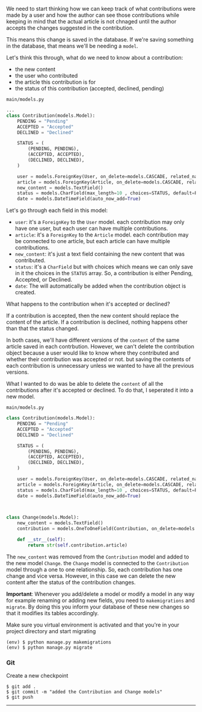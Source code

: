 We need to start thinking how we can keep track of what contributions were made by a user and how the author can see those contributions while keeping in mind that the actual article is not chnaged until the author accepts the changes suggested in the contribution.

This means this change is saved in the database. If we're saving something in the database, that means we'll be needing a `model`. 

Let's think this through, what do we need to know about a contribution:
 * the new content
 * the user who contributed
 * the article this contribution is for
 * the status of this contribution (accepted, declined, pending)

`main/models.py`
```python
...
class Contribution(models.Model):
    PENDING = "Pending"
    ACCEPTED = "Accepted"
    DECLINED = "Declined"

    STATUS = (
        (PENDING, PENDING),
        (ACCEPTED, ACCEPTED),
        (DECLINED, DECLINED),
    )

    user = models.ForeignKey(User, on_delete=models.CASCADE, related_name="contributions")
    article = models.ForeignKey(Article, on_delete=models.CASCADE, related_name="contributions")
    new_content = models.TextField()
    status = models.CharField(max_length=10 , choices=STATUS, default=PENDING)
    date = models.DateTimeField(auto_now_add=True)
```

Let's go through each field in this model:
 * `user`: it's a `ForeignKey` to the `User` model. each contribution may only have one user, but each user can have multiple contributions.
 * `article`: it's a `ForeignKey` to the `Article` model. each contribution may be connected to one article, but each article can have multiple contributions.
 * `new_content`: it's just a text field containing the new content that was contributed.
 * `status`: it's a `CharField` but with choices which means we can only save in it the choices in the `STATUS` array. So, a contribution is either Pending, Accepted, or Declined.
 * `date`: The will automatically be added when the contribution object is created.

What happens to the contribution when it's accepted or declined?

If a contribution is accepted, then the new content should replace the content of the article.
If a contribution is declined, nothing happens other than that the status changed.

In both cases, we'll have different versions of the `content` of the same article saved in each contrbution. However, we can't delete the contribution object because a user would like to know where they contributed and whether their contribution was accepted or not. but saving the contents of each contribution is unnecessary unless we wanted to have all the previous versions.

What I wanted to do was be able to delete the `content` of all the contributions after it's accepted or declined. To do that, I seperated it into a new model.

`main/models.py`
```python
class Contribution(models.Model):
    PENDING = "Pending"
    ACCEPTED = "Accepted"
    DECLINED = "Declined"

    STATUS = (
        (PENDING, PENDING),
        (ACCEPTED, ACCEPTED),
        (DECLINED, DECLINED),
    )

    user = models.ForeignKey(User, on_delete=models.CASCADE, related_name="contributions")
    article = models.ForeignKey(Article, on_delete=models.CASCADE, related_name="contributions")
    status = models.CharField(max_length=10 , choices=STATUS, default=PENDING)
    date = models.DateTimeField(auto_now_add=True)

    

class Change(models.Model):
    new_content = models.TextField()
    contribution = models.OneToOneField(Contribution, on_delete=models.CASCADE)

    def __str__(self):
        return str(self.contribution.article)
```

The `new_content` was removed from the `Contribution` model and added to the new model `Change`. the `Change` model is connected to the `Contribution` model through a one to one relationship. So, each contribution has one change and vice versa. However, in this case we can delete the new content after the status of the contribution changes.

**Important**: Whenever you add/delete a model or modify a model in any way for example renaming or adding new fields, you need to `makemigrations` and `migrate`. By doing this you inform your database of these new changes so that it modifies its tables accordingly.

Make sure you virtual environment is activated and that you're in your project directory and start migrating
```
(env) $ python manage.py makemigrations
(env) $ python manage.py migrate
```

### Git

Create a new checkpoint

```shell
$ git add .
$ git commit -m "added the Contribution and Change models"
$ git push
```
___